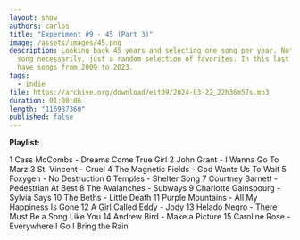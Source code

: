 ```yaml
---
layout: show
authors: carlos
title: "Experiment #9 - 45 (Part 3)"
image: /assets/images/45.png
description: Looking back 45 years and selecting one song per year. Not the best
  song necessarily, just a random selection of favorites. In this last part, we
  have songs from 2009 to 2023.
tags:
  - indie
file: https://archive.org/download/eit09/2024-03-22_22h36m57s.mp3
duration: 01:00:06
length: "116987360"
published: false
---
```

**Playlist:**

1 Cass McCombs - Dreams Come True Girl
2 John Grant - I Wanna Go To Marz
3 St. Vincent - Cruel
4 The Magnetic Fields - God Wants Us To Wait
5 Foxygen - No Destruction
6 Temples - Shelter Song
7 Courtney Barnett - Pedestrian At Best
8 The Avalanches - Subways
9 Charlotte Gainsbourg - Sylvia Says
10 The Beths - Little Death
11 Purple Mountains - All My Happiness Is Gone
12 A Girl Called Eddy - Jody
13 Helado Negro - There Must Be a Song Like You
14 Andrew Bird - Make a Picture
15 Caroline Rose - Everywhere I Go I Bring the Rain

